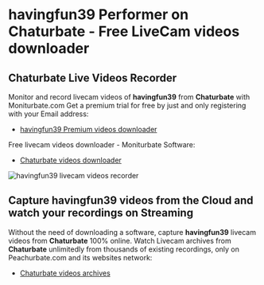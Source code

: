 # havingfun39 Performer on Chaturbate - Free LiveCam videos downloader

## Chaturbate Live Videos Recorder

Monitor and record livecam videos of **havingfun39** from **Chaturbate** with Moniturbate.com
Get a premium trial for free by just and only registering with your Email address:
* [havingfun39 Premium videos downloader](https://moniturbate.com/request-demo-licence-key.html)

Free livecam videos downloader - Moniturbate Software:
* [Chaturbate videos downloader](https://moniturbate.com/moniturbate-download-software.html)

![havingfun39 livecam videos recorder](https://peachurnet.com/templates/moniturbate-software.png)


## Capture havingfun39 videos from the Cloud and watch your recordings on Streaming

Without the need of downloading a software, capture **havingfun39** livecam videos from **Chaturbate** 100% online.
Watch Livecam archives from **Chaturbate** unlimitedly from thousands of existing recordings, only on Peachurbate.com and its websites network:
* [Chaturbate videos archives](https://peachurnet.com/)